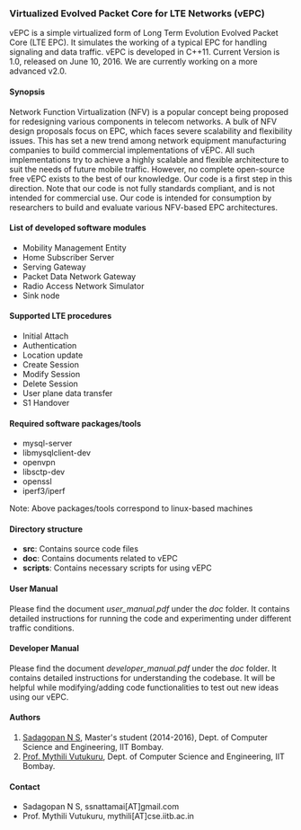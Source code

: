### Virtualized Evolved Packet Core for LTE Networks (vEPC)

vEPC is a simple virtualized form of Long Term Evolution Evolved Packet Core (LTE EPC). It simulates the working of a typical EPC for handling signaling and data traffic. vEPC is developed in C++11. Current Version is 1.0, released on June 10, 2016. We are currently working on a more advanced v2.0.

#### Synopsis

Network Function Virtualization (NFV) is a popular concept being proposed for redesigning various components in telecom networks. A bulk of NFV design proposals focus on EPC, which faces severe scalability and flexibility issues. This has set a new trend among network equipment manufacturing companies to build commercial implementations of vEPC. All such implementations try to achieve a highly scalable and flexible architecture to suit the needs of future mobile traffic. However, no complete open-source free vEPC exists to the best of our knowledge. Our code is a first step in this direction. Note that our code is not fully standards compliant, and is not intended for commercial use. Our code is intended for consumption by researchers to build and evaluate various NFV-based EPC architectures. 

#### List of developed software modules

- Mobility Management Entity
- Home Subscriber Server
- Serving Gateway
- Packet Data Network Gateway
- Radio Access Network Simulator
- Sink node

#### Supported LTE procedures

- Initial Attach
- Authentication
- Location update
- Create Session
- Modify Session
- Delete Session
- User plane data transfer
- S1 Handover

#### Required software packages/tools

- mysql-server
- libmysqlclient-dev
- openvpn
- libsctp-dev
- openssl
- iperf3/iperf

Note: Above packages/tools correspond to linux-based machines

#### Directory structure

- **src**: Contains source code files
- **doc**: Contains documents related to vEPC
- **scripts**: Contains necessary scripts for using vEPC

#### User Manual

Please find the document *user_manual.pdf* under the *doc* folder. It contains detailed instructions for running the code and experimenting under different traffic conditions.

#### Developer Manual

Please find the document *developer_manual.pdf* under the *doc* folder. It contains detailed instructions for understanding the codebase. It will be helpful while modifying/adding code functionalities to test out new ideas using our vEPC.

#### Authors

1. [Sadagopan N S](https://www.linkedin.com/in/sadagopan-n-s-b8184a61), Master's student (2014-2016), Dept. of Computer Science and Engineering, IIT Bombay.
2. [Prof. Mythili Vutukuru](https://www.cse.iitb.ac.in/~mythili/), Dept. of Computer Science and Engineering, IIT Bombay.

#### Contact

- Sadagopan N S, ssnattamai[AT]gmail.com
- Prof. Mythili Vutukuru, mythili[AT]cse.iitb.ac.in
